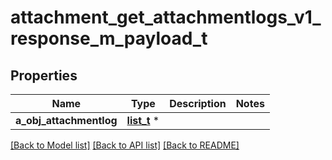 # attachment_get_attachmentlogs_v1_response_m_payload_t

## Properties
Name | Type | Description | Notes
------------ | ------------- | ------------- | -------------
**a_obj_attachmentlog** | [**list_t**](attachmentlog_response_compound.md) \* |  | 

[[Back to Model list]](../README.md#documentation-for-models) [[Back to API list]](../README.md#documentation-for-api-endpoints) [[Back to README]](../README.md)


